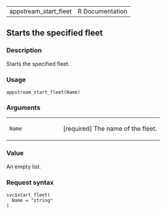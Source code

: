 <table style="width: 100%;">
<tbody>
<tr class="odd">
<td>appstream_start_fleet</td>
<td style="text-align: right;">R Documentation</td>
</tr>
</tbody>
</table>

## Starts the specified fleet

### Description

Starts the specified fleet.

### Usage

    appstream_start_fleet(Name)

### Arguments

<table>
<colgroup>
<col style="width: 35%" />
<col style="width: 65%" />
</colgroup>
<tbody>
<tr class="odd">
<td><code id="appstream_start_fleet_:_Name">Name</code></td>
<td><p>[required] The name of the fleet.</p></td>
</tr>
</tbody>
</table>

### Value

An empty list.

### Request syntax

    svc$start_fleet(
      Name = "string"
    )
